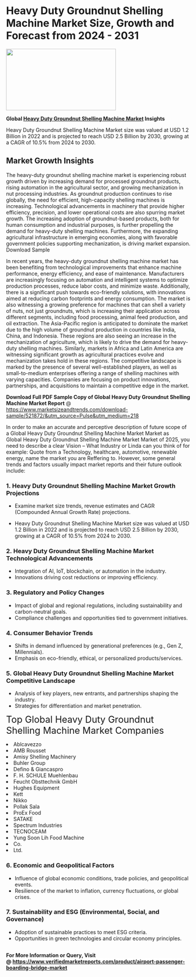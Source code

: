 <H1>Heavy Duty Groundnut Shelling Machine Market Size, Growth and Forecast from 2024 - 2031</H1><img class="aligncenter size-medium wp-image-584254" src="https://thirdeyenews.in/wp-content/uploads/2024/09/Global-Market-Research-300x168.jpeg" alt="" width="300" height="168" /><p><strong>Global&nbsp;<a href="https://www.marketsizeandtrends.com/download-sample/521872/&amp;utm_source=Pulse&amp;utm_medium=218">Heavy Duty Groundnut Shelling Machine Market</a> Insights</strong></p><p>Heavy Duty Groundnut Shelling Machine Market size was valued at USD 1.2 Billion in 2022 and is projected to reach USD 2.5 Billion by 2030, growing at a CAGR of 10.5% from 2024 to 2030.</p><p><h2>Market Growth Insights</h2> <p>The heavy-duty groundnut shelling machine market is experiencing robust growth driven by increasing demand for processed groundnut products, rising automation in the agricultural sector, and growing mechanization in nut processing industries. As groundnut production continues to rise globally, the need for efficient, high-capacity shelling machines is increasing. Technological advancements in machinery that provide higher efficiency, precision, and lower operational costs are also spurring market growth. The increasing adoption of groundnut-based products, both for human consumption and industrial purposes, is further propelling the demand for heavy-duty shelling machines. Furthermore, the expanding agricultural infrastructure in emerging economies, along with favorable government policies supporting mechanization, is driving market expansion. Download Sample</p> <p>In recent years, the heavy-duty groundnut shelling machine market has been benefiting from technological improvements that enhance machine performance, energy efficiency, and ease of maintenance. Manufacturers are increasingly focusing on automation and intelligent systems to optimize production processes, reduce labor costs, and minimize waste. Additionally, there is a significant push towards eco-friendly solutions, with innovations aimed at reducing carbon footprints and energy consumption. The market is also witnessing a growing preference for machines that can shell a variety of nuts, not just groundnuts, which is increasing their application across different segments, including food processing, animal feed production, and oil extraction. The Asia-Pacific region is anticipated to dominate the market due to the high volume of groundnut production in countries like India, China, and Indonesia. These regions are also seeing an increase in the mechanization of agriculture, which is likely to drive the demand for heavy-duty shelling machines. Similarly, markets in Africa and Latin America are witnessing significant growth as agricultural practices evolve and mechanization takes hold in these regions. The competitive landscape is marked by the presence of several well-established players, as well as small-to-medium enterprises offering a range of shelling machines with varying capacities. Companies are focusing on product innovations, partnerships, and acquisitions to maintain a competitive edge in the market. </p><p><span class=""><strong>Download Full PDF Sample Copy of Global Heavy Duty Groundnut Shelling Machine Market Report</strong> @ <a href="https://www.marketsizeandtrends.com/download-sample/521872/&amp;utm_source=Pulse&amp;utm_medium=218" target="_blank">https://www.marketsizeandtrends.com/download-sample/521872/&amp;utm_source=Pulse&amp;utm_medium=218</a></span></p><p>In order to make an accurate and perceptive description of future scope of a Global&nbsp;Heavy Duty Groundnut Shelling Machine Market Market as Global&nbsp;Heavy Duty Groundnut Shelling Machine Market Market of 2025, you need to describe a clear Vision &ndash; What Industry or Linda can you think of for example: Quote from a Technology, healthcare, automotive, renewable energy, name the market you are Reffering to. However, some general trends and factors usually impact market reports and their future outlook include:</p><h3>1.&nbsp;<strong>Heavy Duty Groundnut Shelling Machine Market Growth Projections</strong></h3><ul><li>Examine market size trends, revenue estimates and CAGR (Compounded Annual Growth Rate) projections.</li><li><p>Heavy Duty Groundnut Shelling Machine Market size was valued at USD 1.2 Billion in 2022 and is projected to reach USD 2.5 Billion by 2030, growing at a CAGR of 10.5% from 2024 to 2030.</p></li></ul><h3>2.&nbsp;<strong>Heavy Duty Groundnut Shelling Machine Market Technological Advancements</strong></h3><ul><li>Integration of AI, IoT, blockchain, or automation in the industry.</li><li>Innovations driving cost reductions or improving efficiency.</li></ul><h3>3.&nbsp;<strong>Regulatory and Policy Changes</strong></h3><ul><li>Impact of global and regional regulations, including sustainability and carbon-neutral goals.</li><li>Compliance challenges and opportunities tied to government initiatives.</li></ul><h3>4.&nbsp;<strong>Consumer Behavior Trends</strong></h3><ul><li>Shifts in demand influenced by generational preferences (e.g., Gen Z, Millennials).</li><li>Emphasis on eco-friendly, ethical, or personalized products/services.</li></ul><h3>5.&nbsp;<strong>Global Heavy Duty Groundnut Shelling Machine Market Competitive Landscape</strong></h3><ul><li>Analysis of key players, new entrants, and partnerships shaping the industry.</li><li>Strategies for differentiation and market penetration.</li></ul><p data-pm-slice="1 1 []"><span style="color: inherit; font-family: inherit; font-size: 25px;">Top Global Heavy Duty Groundnut Shelling Machine Market Companies</span></p><div class="" data-test-id=""><p><li>Ablcavezzo</li><li> AMB Rousset</li><li> Amisy Shelling Machinery</li><li> Buhler Group</li><li> Defino & Giancaspro</li><li> F. H. SCHULE Muehlenbau</li><li> Feucht Obsttechnik GmbH</li><li> Hughes Equipment</li><li> Kett</li><li> Nikko</li><li> Pollak Sala</li><li> ProEx Food</li><li> SATAKE</li><li> Spectrum Industries</li><li> TECNOCEAM</li><li> Yung Soon Lih Food Machine</li><li> Co.</li><li> Ltd.</li></p></div><h3>6.&nbsp;<strong>Economic and Geopolitical Factors</strong></h3><ul><li>Influence of global economic conditions, trade policies, and geopolitical events.</li><li>Resilience of the market to inflation, currency fluctuations, or global crises.</li></ul><h3>7.&nbsp;<strong>Sustainability and ESG (Environmental, Social, and Governance)</strong></h3><ul><li>Adoption of sustainable practices to meet ESG criteria.</li><li>Opportunities in green technologies and circular economy principles.</li></ul><h2><strong style="font-size: 14px;">For More Information or Query, Visit @&nbsp;</strong><a style="background-color: #ffffff; font-size: 14px;" href="https://www.marketsizeandtrends.com/report/heavy-duty-groundnut-shelling-machine-market/" target="_blank">https://www.verifiedmarketreports.com/product/airport-passenger-boarding-bridge-market</a></h2>
